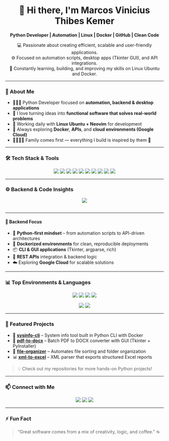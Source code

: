 <h1 align="center">👋 Hi there, I'm Marcos Vinicius Thibes Kemer</h1>

<p align="center">
  <strong>Python Developer | Automation | Linux | Docker | GitHub | Clean Code</strong>
</p>

<p align="center">
  💻 Passionate about creating efficient, scalable and user-friendly applications.<br>
  ⚙️ Focused on automation scripts, desktop apps (Tkinter GUI), and API integrations.<br>
  🌱 Constantly learning, building, and improving my skills on Linux Ubuntu and Docker.
</p>

---

### 🧠 About Me  
- 👨🏻‍💻 Python Developer focused on **automation, backend & desktop applications**  
- 🧩 I love turning ideas into **functional software that solves real-world problems**  
- 🐧 Working daily with **Linux Ubuntu + Neovim** for development  
- 🚀 Always exploring **Docker**, **APIs**, and **cloud environments (Google Cloud)**  
- 👨‍👩‍👧‍👧 Family comes first — everything I build is inspired by them 💙  

---

### 🛠️ Tech Stack & Tools  

<p align="center">
  <img src="https://img.shields.io/badge/Python-3776AB?style=for-the-badge&logo=python&logoColor=white"/>
  <img src="https://img.shields.io/badge/Tkinter-FF6F00?style=for-the-badge&logo=python&logoColor=white"/>
  <img src="https://img.shields.io/badge/Pandas-150458?style=for-the-badge&logo=pandas&logoColor=white"/>
  <img src="https://img.shields.io/badge/SQL-336791?style=for-the-badge&logo=postgresql&logoColor=white"/>
  <img src="https://img.shields.io/badge/APIs-009688?style=for-the-badge&logo=fastapi&logoColor=white"/>
  <img src="https://img.shields.io/badge/Docker-2496ED?style=for-the-badge&logo=docker&logoColor=white"/>
  <img src="https://img.shields.io/badge/Linux_Ubuntu-E95420?style=for-the-badge&logo=ubuntu&logoColor=white"/>
  <img src="https://img.shields.io/badge/Neovim-57A143?style=for-the-badge&logo=neovim&logoColor=white"/>
  <img src="https://img.shields.io/badge/GitHub-181717?style=for-the-badge&logo=github&logoColor=white"/>
  <img src="https://img.shields.io/badge/Google_Cloud-4285F4?style=for-the-badge&logo=google-cloud&logoColor=white"/>
</p>

---

### ⚙️ Backend & Code Insights  

<p align="center">
  <img src="https://skillicons.dev/icons?i=python,docker,linux,git,github,vscode,fastapi,postgresql,sqlite" /><br><br>
</p>

---

#### 🧩 Backend Focus  
- 🐍 **Python-first mindset** – from automation scripts to API-driven architectures  
- 🔄 **Dockerized environments** for clean, reproducible deployments  
- 📦 **CLI & GUI applications** (Tkinter, argparse, rich)  
- 📡 **REST APIs** integration & backend logic  
- ☁️ Exploring **Google Cloud** for scalable solutions  

---

### 📊 Top Environments & Languages  

<p align="center">
  <img src="https://img.shields.io/badge/Python-45%25-3776AB?style=for-the-badge&logo=python&logoColor=ffde57" />
  <img src="https://img.shields.io/badge/Linux%20(Ubuntu%20%2B%20Neovim)-35%25-000000?style=for-the-badge&logo=linux&logoColor=white" />
  <img src="https://img.shields.io/badge/PowerShell-15%25-5391FE?style=for-the-badge&logo=powershell&logoColor=white" />
  <img src="https://img.shields.io/badge/Jupyter-5%25-F37626?style=for-the-badge&logo=jupyter&logoColor=white" />
</p>

<p align="center">
  <img src="https://github-profile-summary-cards.vercel.app/api/cards/repos-per-language?username=mircothibes&theme=tokyonight" />
  <img src="https://github-profile-summary-cards.vercel.app/api/cards/most-commit-language?username=mircothibes&theme=tokyonight" />
</p>

---

### 🧩 Featured Projects  

- 🧰 **[sysinfo-cli](https://github.com/mircothibes/sysinfo-cli)** – System info tool built in Python CLI with Docker  
- 📄 **[pdf-to-docx](https://github.com/mircothibes/pdf-to-docx)** – Batch PDF to DOCX converter with GUI (Tkinter + PyInstaller)  
- 📂 **[file-organizer](https://github.com/mircothibes/file-organizer)** – Automates file sorting and folder organization  
- 📊 **[xml-to-excel](https://github.com/mircothibes/xml-to-excel)** – XML parser that exports structured Excel reports  

> 💡 Check out my repositories for more hands-on Python projects!

---

### 📫 Connect with Me  

<p align="center">
  <a href="https://www.linkedin.com/in/mvtk1984/"><img src="https://img.shields.io/badge/LinkedIn-0077B5?style=for-the-badge&logo=linkedin&logoColor=white"/></a>
  <a href="https://github.com/mircothibes"><img src="https://img.shields.io/badge/GitHub-181717?style=for-the-badge&logo=github&logoColor=white"/></a>
  <a href="https://www.instagram.com/mircothibes/"><img src="https://img.shields.io/badge/Instagram-E4405F?style=for-the-badge&logo=instagram&logoColor=white"/></a>
</p>

---

### ⚡ Fun Fact  
> “Great software comes from a mix of creativity, logic, and coffee.” ☕  



             
             
